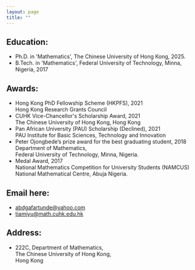```yaml
---
layout: page
title: ""
---
```

## Education:
- Ph.D. in 'Mathematics', The Chinese University of Hong Kong, 2025. 
- B.Tech. in 'Mathematics', Federal University of Technology, Minna, Nigeria, 2017

## Awards:
- Hong Kong PhD Fellowship Scheme (HKPFS), 2021 \
  Hong Kong Research Grants Council
- CUHK Vice-Chancellor's Scholarship Award, 2021 \
  The Chinese University of Hong Kong, Hong Kong
- Pan African University (PAU) Scholarship (Declined), 2021 \
  PAU Institute for Basic Sciences, Technology and Innovation
- Peter Ojongbede’s prize award for the best graduating student, 2018 \
  Department of Mathematics, \
  Federal University of Technology, Minna, Nigeria.
- Medal Award, 2017 \
  National Mathematics Competition for University Students (NAMCUS) \
  National Mathematical Centre, Abuja Nigeria.

## Email here: 
- abdgafartunde@yahoo.com
- tiamiyu@math.cuhk.edu.hk

## Address:
- 222C, Department of Mathematics, \
The Chinese University of Hong Kong, \
Hong Kong
